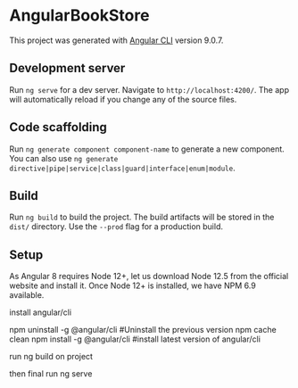 # AngularBookStore

This project was generated with [Angular CLI](https://github.com/angular/angular-cli) version 9.0.7.

## Development server

Run `ng serve` for a dev server. Navigate to `http://localhost:4200/`. The app will automatically reload if you change any of the source files.

## Code scaffolding

Run `ng generate component component-name` to generate a new component. You can also use `ng generate directive|pipe|service|class|guard|interface|enum|module`.

## Build

Run `ng build` to build the project. The build artifacts will be stored in the `dist/` directory. Use the `--prod` flag for a production build.

## Setup 
As Angular 8 requires Node 12+, let us download Node 12.5 from the official website and install it. Once Node 12+ is installed, we have NPM 6.9 available. 

install angular/cli

npm uninstall -g @angular/cli    #Uninstall the previous version
npm cache clean
npm install -g @angular/cli  #install latest version of angular/cli

run ng build on project 

then final run ng serve